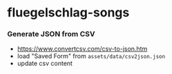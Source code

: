 # fluegelschlag-songs

### Generate JSON from CSV
- https://www.convertcsv.com/csv-to-json.htm
- load "Saved Form" from `assets/data/csv2json.json`
- update csv content